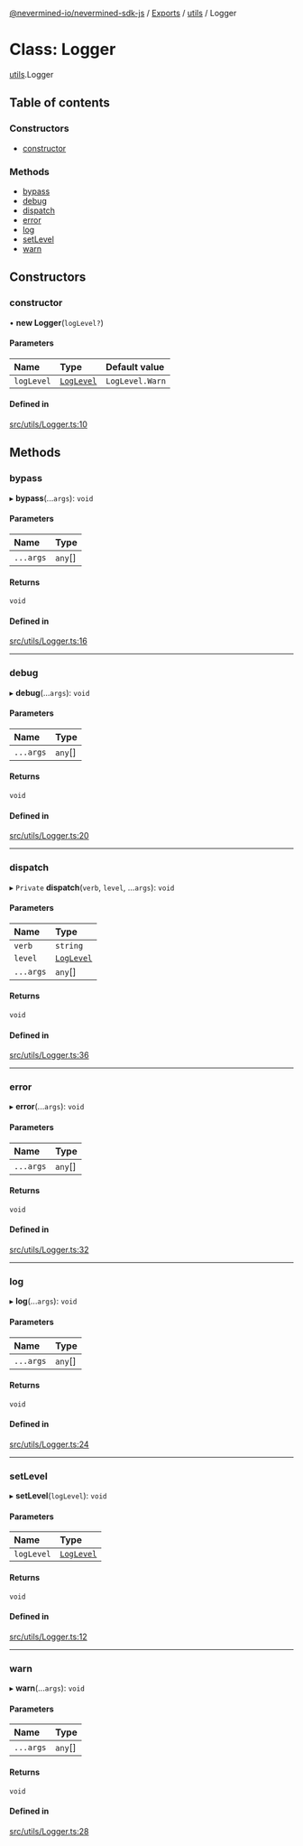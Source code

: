 [@nevermined-io/nevermined-sdk-js](../README.md) / [Exports](../modules.md) / [utils](../modules/utils.md) / Logger

# Class: Logger

[utils](../modules/utils.md).Logger

## Table of contents

### Constructors

- [constructor](utils.Logger.md#constructor)

### Methods

- [bypass](utils.Logger.md#bypass)
- [debug](utils.Logger.md#debug)
- [dispatch](utils.Logger.md#dispatch)
- [error](utils.Logger.md#error)
- [log](utils.Logger.md#log)
- [setLevel](utils.Logger.md#setlevel)
- [warn](utils.Logger.md#warn)

## Constructors

### constructor

• **new Logger**(`logLevel?`)

#### Parameters

| Name | Type | Default value |
| :------ | :------ | :------ |
| `logLevel` | [`LogLevel`](../enums/utils.LogLevel.md) | `LogLevel.Warn` |

#### Defined in

[src/utils/Logger.ts:10](https://github.com/nevermined-io/sdk-js/blob/7ffb970/src/utils/Logger.ts#L10)

## Methods

### bypass

▸ **bypass**(...`args`): `void`

#### Parameters

| Name | Type |
| :------ | :------ |
| `...args` | `any`[] |

#### Returns

`void`

#### Defined in

[src/utils/Logger.ts:16](https://github.com/nevermined-io/sdk-js/blob/7ffb970/src/utils/Logger.ts#L16)

___

### debug

▸ **debug**(...`args`): `void`

#### Parameters

| Name | Type |
| :------ | :------ |
| `...args` | `any`[] |

#### Returns

`void`

#### Defined in

[src/utils/Logger.ts:20](https://github.com/nevermined-io/sdk-js/blob/7ffb970/src/utils/Logger.ts#L20)

___

### dispatch

▸ `Private` **dispatch**(`verb`, `level`, ...`args`): `void`

#### Parameters

| Name | Type |
| :------ | :------ |
| `verb` | `string` |
| `level` | [`LogLevel`](../enums/utils.LogLevel.md) |
| `...args` | `any`[] |

#### Returns

`void`

#### Defined in

[src/utils/Logger.ts:36](https://github.com/nevermined-io/sdk-js/blob/7ffb970/src/utils/Logger.ts#L36)

___

### error

▸ **error**(...`args`): `void`

#### Parameters

| Name | Type |
| :------ | :------ |
| `...args` | `any`[] |

#### Returns

`void`

#### Defined in

[src/utils/Logger.ts:32](https://github.com/nevermined-io/sdk-js/blob/7ffb970/src/utils/Logger.ts#L32)

___

### log

▸ **log**(...`args`): `void`

#### Parameters

| Name | Type |
| :------ | :------ |
| `...args` | `any`[] |

#### Returns

`void`

#### Defined in

[src/utils/Logger.ts:24](https://github.com/nevermined-io/sdk-js/blob/7ffb970/src/utils/Logger.ts#L24)

___

### setLevel

▸ **setLevel**(`logLevel`): `void`

#### Parameters

| Name | Type |
| :------ | :------ |
| `logLevel` | [`LogLevel`](../enums/utils.LogLevel.md) |

#### Returns

`void`

#### Defined in

[src/utils/Logger.ts:12](https://github.com/nevermined-io/sdk-js/blob/7ffb970/src/utils/Logger.ts#L12)

___

### warn

▸ **warn**(...`args`): `void`

#### Parameters

| Name | Type |
| :------ | :------ |
| `...args` | `any`[] |

#### Returns

`void`

#### Defined in

[src/utils/Logger.ts:28](https://github.com/nevermined-io/sdk-js/blob/7ffb970/src/utils/Logger.ts#L28)
